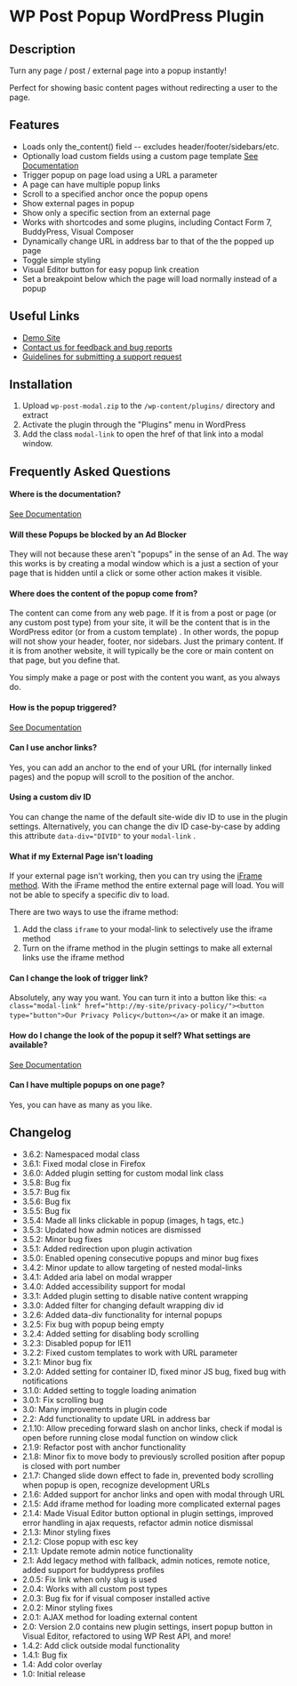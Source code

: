 # WP Post Popup WordPress Plugin

## Description

Turn any page / post / external page into a popup instantly!

Perfect for showing basic content pages without redirecting a user to the page.

## Features

- Loads only the_content() field -- excludes header/footer/sidebars/etc.
- Optionally load custom fields using a custom page template [See Documentation](https://allurewebsolutions.com/open-wordpress-post-modal-without-plugin#customize)
- Trigger popup on page load using a URL a parameter
- A page can have multiple popup links
- Scroll to a specified anchor once the popup opens
- Show external pages in popup
- Show only a specific section from an external page
- Works with shortcodes and some plugins, including Contact Form 7, BuddyPress, Visual Composer
- Dynamically change URL in address bar to that of the the popped up page
- Toggle simple styling
- Visual Editor button for easy popup link creation
- Set a breakpoint below which the page will load normally instead of a popup

## Useful Links

- [Demo Site](https://wp-post-modal.allureprojects.com/)
- [Contact us for feedback and bug reports](https://allurewebsolutions.com/contact)
- [Guidelines for submitting a support request](https://allurewebsolutions.com/open-wordpress-post-modal-without-plugin#support)

## Installation

1. Upload `wp-post-modal.zip` to the `/wp-content/plugins/` directory and extract
2. Activate the plugin through the "Plugins" menu in WordPress
3. Add the class `modal-link` to open the href of that link into a modal window.

## Frequently Asked Questions

#### Where is the documentation?

[See Documentation](http://wp-post-modal.allureprojects.com/documentation)

#### Will these Popups be blocked by an Ad Blocker

They will not because these aren't "popups" in the sense of an Ad. The way this works is by creating a modal window which is a just a section of your page that is hidden until a click or some other action makes it visible.

#### Where does the content of the popup come from?

The content can come from any web page. If it is from a post or page (or any custom post type) from your site, it will
be the content that is in the WordPress editor (or from a custom template) . In other words, the popup will not show
your header, footer, nor sidebars. Just the primary content. If it is from another website, it will typically be the
core or main content on that page, but you define that.

You simply make a page or post with the content you want, as you always do.

#### How is the popup triggered?

[See Documentation](http://wp-post-modal.allureprojects.com/documentation)

#### Can I use anchor links?

Yes, you can add an anchor to the end of your URL (for internally linked pages) and the popup will scroll to the
position of the anchor.

#### Using a custom div ID

You can change the name of the default site-wide div ID to use in the plugin settings. Alternatively, you can change the div ID case-by-case by adding this attribute `data-div="DIVID"` to your `modal-link` .

#### What if my External Page isn't loading

If your external page isn't working, then you can try using the [iFrame method](http://wp-post-modal.allureprojects.com/documentation). With the iFrame method the entire external page will load. You will not be able to specify a specific div to load.

There are two ways to use the iframe method:

1. Add the class `iframe` to your modal-link to selectively use the iframe method
1. Turn on the iframe method in the plugin settings to make all external links use the iframe method

#### Can I change the look of trigger link?

Absolutely, any way you want. You can turn it into a button like this: `<a class="modal-link" href="http://my-site/privacy-policy/"><button type="button">Our Privacy Policy</button></a>` or make it an image.

#### How do I change the look of the popup it self? What settings are available?

[See Documentation](http://wp-post-modal.allureprojects.com/documentation)

#### Can I have multiple popups on one page?

Yes, you can have as many as you like.

## Changelog

- 3.6.2: Namespaced modal class
- 3.6.1: Fixed modal close in Firefox
- 3.6.0: Added plugin setting for custom modal link class
- 3.5.8: Bug fix
- 3.5.7: Bug fix
- 3.5.6: Bug fix
- 3.5.5: Bug fix
- 3.5.4: Made all links clickable in popup (images, h tags, etc.)
- 3.5.3: Updated how admin notices are dismissed
- 3.5.2: Minor bug fixes
- 3.5.1: Added redirection upon plugin activation
- 3.5.0: Enabled opening consecutive popups and minor bug fixes
- 3.4.2: Minor update to allow targeting of nested modal-links
- 3.4.1: Added aria label on modal wrapper
- 3.4.0: Added accessibility support for modal
- 3.3.1: Added plugin setting to disable native content wrapping
- 3.3.0: Added filter for changing default wrapping div id
- 3.2.6: Added data-div functionality for internal popups
- 3.2.5: Fix bug with popup being empty
- 3.2.4: Added setting for disabling body scrolling
- 3.2.3: Disabled popup for IE11
- 3.2.2: Fixed custom templates to work with URL parameter
- 3.2.1: Minor bug fix
- 3.2.0: Added setting for container ID, fixed minor JS bug, fixed bug with notifications
- 3.1.0: Added setting to toggle loading animation
- 3.0.1: Fix scrolling bug
- 3.0: Many improvements in plugin code
- 2.2: Add functionality to update URL in address bar
- 2.1.10: Allow preceding forward slash on anchor links, check if modal is open before running close modal function on window click
- 2.1.9: Refactor post with anchor functionality
- 2.1.8: Minor fix to move body to previously scrolled position after popup is closed with port number
- 2.1.7: Changed slide down effect to fade in, prevented body scrolling when popup is open, recognize development URLs
- 2.1.6: Added support for anchor links and open with modal through URL
- 2.1.5: Add iframe method for loading more complicated external pages
- 2.1.4: Made Visual Editor button optional in plugin settings, improved error handling in ajax requests, refactor admin notice dismissal
- 2.1.3: Minor styling fixes
- 2.1.2: Close popup with esc key
- 2.1.1: Update remote admin notice functionality
- 2.1: Add legacy method with fallback, admin notices, remote notice, added support for buddypress profiles
- 2.0.5: Fix link when only slug is used
- 2.0.4: Works with all custom post types
- 2.0.3: Bug fix for if visual composer installed active
- 2.0.2: Minor styling fixes
- 2.0.1: AJAX method for loading external content
- 2.0: Version 2.0 contains new plugin settings, insert popup button in Visual Editor, refactored to using WP Rest API, and more!
- 1.4.2: Add click outside modal functionality
- 1.4.1: Bug fix
- 1.4: Add color overlay
- 1.0: Initial release
